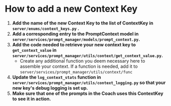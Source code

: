 # How to add a new Context Key

1. **Add the name of the new Context Key to the list of ContextKey in `server/enums/context_keys.py` .**
2. **Add a corresponding entry to the PromptContext model in `server/services/prompt_manager/models/prompt_context.py`.**
3. **Add the code needed to retrieve your new context key to `get_context_value` in `server/services/prompt_manager/utils/context/get_context_value.py`.**
   - Create any additional function you deem necessary here to assemble your context. If a function is needed, add it to `server/services/prompt_manager/utils/context/func`
4. **Update the `log_context_stats` function in `server/services/prompt_manager/utils/context_logging.py` so that your new key's debug logging is set up.**
5. **Make sure that one of the prompts in the Coach uses this ContextKey to see it in action.**
